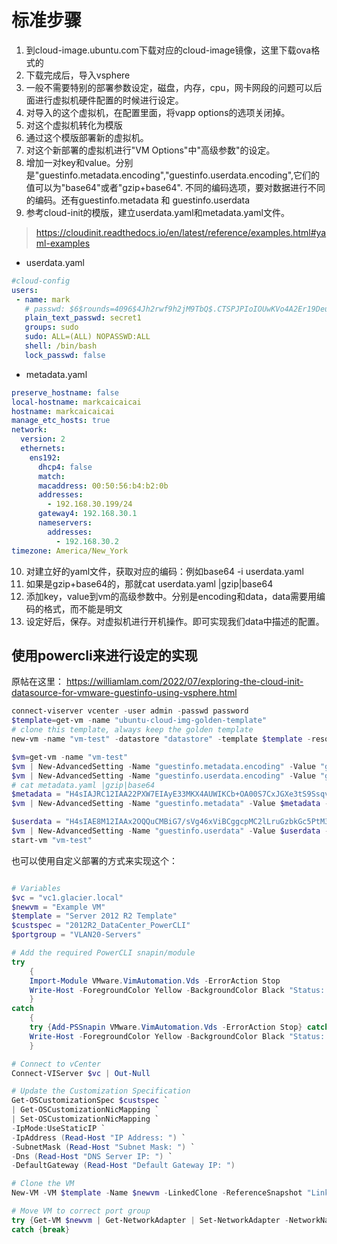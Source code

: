 # 标准步骤

1. 到cloud-image.ubuntu.com下载对应的cloud-image镜像，这里下载ova格式的
2. 下载完成后，导入vsphere
3. 一般不需要特别的部署参数设定，磁盘，内存，cpu，网卡网段的问题可以后面进行虚拟机硬件配置的时候进行设定。
4. 对导入的这个虚拟机，在配置里面，将vapp options的选项关闭掉。
5. 对这个虚拟机转化为模版
6. 通过这个模版部署新的虚拟机。
7. 对这个新部署的虚拟机进行"VM Options"中"高级参数"的设定。
8. 增加一对key和value。分别是"guestinfo.metadata.encoding","guestinfo.userdata.encoding",它们的值可以为"base64"或者"gzip+base64". 不同的编码选项，要对数据进行不同的编码。还有guestinfo.metadata 和 guestinfo.userdata
9. 参考cloud-init的模版，建立userdata.yaml和metadata.yaml文件。
 > https://cloudinit.readthedocs.io/en/latest/reference/examples.html#yaml-examples
- userdata.yaml
 ```yaml
#cloud-config
users:
  - name: mark
    # passwd: $6$rounds=4096$4Jh2rwf9h2jM9TbQ$.CTSPJPIoIOUwKVo4A2Er19Deu945m/oD.JXVEGNH9g/piK.motblke/kpyPQ0npNKF.jZjzi61ZSBPGNbJyK/
    plain_text_passwd: secret1
    groups: sudo
    sudo: ALL=(ALL) NOPASSWD:ALL
    shell: /bin/bash
    lock_passwd: false
```

- metadata.yaml
```yaml
preserve_hostname: false
local-hostname: markcaicaicai
hostname: markcaicaicai
manage_etc_hosts: true
network:
  version: 2
  ethernets:
    ens192:
      dhcp4: false
      match:
      macaddress: 00:50:56:b4:b2:0b
      addresses:
        - 192.168.30.199/24
      gateway4: 192.168.30.1
      nameservers:
        addresses:
          - 192.168.30.2
timezone: America/New_York
```

10. 对建立好的yaml文件，获取对应的编码：例如base64 -i userdata.yaml
11. 如果是gzip+base64的，那就cat userdata.yaml |gzip|base64
12. 添加key，value到vm的高级参数中。分别是encoding和data，data需要用编码的格式，而不能是明文
13. 设定好后，保存。对虚拟机进行开机操作。即可实现我们data中描述的配置。


## 使用powercli来进行设定的实现

原帖在这里： https://williamlam.com/2022/07/exploring-the-cloud-init-datasource-for-vmware-guestinfo-using-vsphere.html

```powershell
connect-viserver vcenter -user admin -passwd password
$template=get-vm -name "ubuntu-cloud-img-golden-template"
# clone this template, always keep the golden template
new-vm -name "vm-test" -datastore "datastore" -template $template -resourcepool "resourcepool"

$vm=get-vm -name "vm-test"
$vm | New-AdvancedSetting -Name "guestinfo.metadata.encoding" -Value "gzip+base64" -Confirm:$false
$vm | New-AdvancedSetting -Name "guestinfo.userdata.encoding" -Value "gzip+base64" -Confirm:$false
# cat metadata.yaml |gzip|base64
$metadata = "H4sIAJRC12IAA22PXW7EIAyE33MKX4AUWIKCb+OA00S7CxJGXe3tS9Ssqv5IfvDnGY/sPUujHFntCcEv5Cc/OWUmtyiX1kXNF51UsnrlOJNZXRpuJdJNbUVapjsj1BKvTxWUNsO/w8ztUeoVB4APrrKXjGA7cNu4dlEOpWMWE+xXD3CnFrcXHBgppcoiCFrj1MsjBdQOnT9dp4HltaagB47Gz+NFjyaEN+tO5Z0aP+jp8IfjFI8HhOtx6/cBf8J/xdvhEy09s3lJAQAA"
$vm | New-AdvancedSetting -Name "guestinfo.metadata" -Value $metadata -Confirm:$false

$userdata = "H4sIAE8M12IAAx2OQQuCMBiG7/sVg46xViBCggcpMC2lLruGzbkGc5PtM3O/vtF7eS4PD++Gazv3hFszKIkWp0A8B6WFzxDBwnDbKyMzLMP2lSYI4yiCMJDhS+KrokivhzKCtlXgpmZ76VZ/ZKeGNivXTbizOrTsFjzVhTzTh/WhlEVcnsfW1ME7wxTGiX7GpXOCyFl4UGaw5H9LGQWk76DzdnZc7OAL6AduOZpxsQAAAA=="
$vm | New-AdvancedSetting -Name "guestinfo.userdata" -Value $userdata -Confirm:$false
start-vm "vm-test" 
```

也可以使用自定义部署的方式来实现这个：

```powershell

# Variables
$vc = "vc1.glacier.local"
$newvm = "Example VM"
$template = "Server 2012 R2 Template"
$custspec = "2012R2_DataCenter_PowerCLI"
$portgroup = "VLAN20-Servers"

# Add the required PowerCLI snapin/module
try
    {
    Import-Module VMware.VimAutomation.Vds -ErrorAction Stop
    Write-Host -ForegroundColor Yellow -BackgroundColor Black "Status: PowerCLI version 6.0+ found."
    }
catch
    {
    try {Add-PSSnapin VMware.VimAutomation.Vds -ErrorAction Stop} catch {throw "You are missing the VMware.VimAutomation.Vds snapin"}
    Write-Host -ForegroundColor Yellow -BackgroundColor Black "Status: PowerCLI prior to version 6.0 found."
    }

# Connect to vCenter
Connect-VIServer $vc | Out-Null

# Update the Customization Specification
Get-OSCustomizationSpec $custspec `
| Get-OSCustomizationNicMapping `
| Set-OSCustomizationNicMapping `
-IpMode:UseStaticIP `
-IpAddress (Read-Host "IP Address: ") `
-SubnetMask (Read-Host "Subnet Mask: ") `
-Dns (Read-Host "DNS Server IP: ") `
-DefaultGateway (Read-Host "Default Gateway IP: ")

# Clone the VM
New-VM -VM $template -Name $newvm -LinkedClone -ReferenceSnapshot "LinkedClone" -Location (Get-Folder Staging) -ResourcePool (Get-Cluster Lab) -OSCustomizationSpec $custspec

# Move VM to correct port group
try {Get-VM $newvm | Get-NetworkAdapter | Set-NetworkAdapter -NetworkName $portgroup -Confirm:$false -ErrorAction Stop}
catch {break}
```